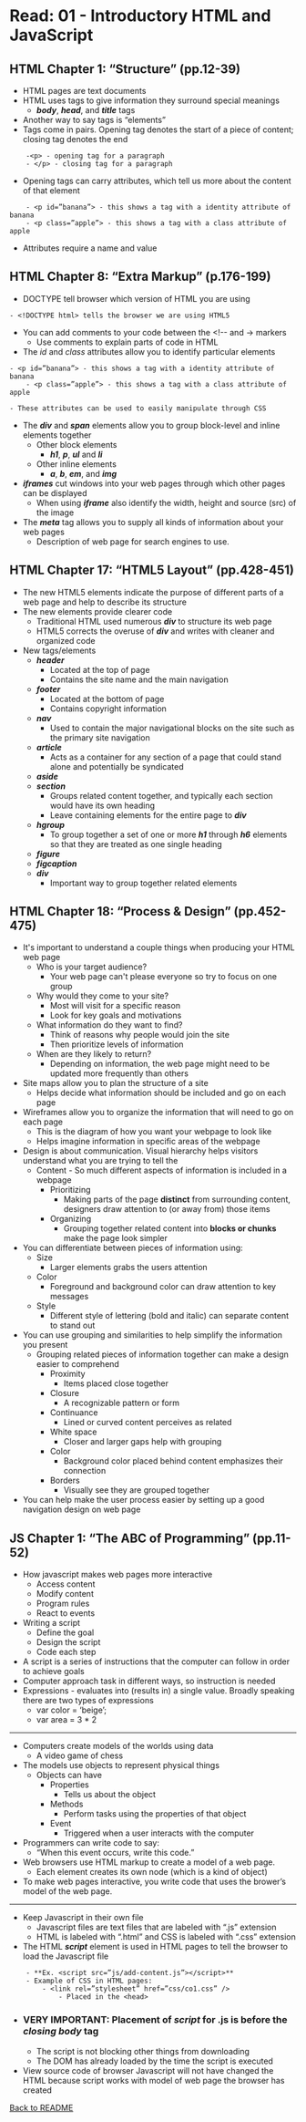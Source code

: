 # Read: 01 - Introductory HTML and JavaScript

## HTML Chapter 1: “Structure” (pp.12-39)

- HTML pages are text documents
- HTML uses tags to give information they surround special meanings
    - ***body***, ***head***, and ***title*** tags
- Another way to say tags is “elements”
- Tags come in pairs. Opening tag denotes the start of a piece of content; closing tag denotes the end

```
    -<p> - opening tag for a paragraph
    - </p> - closing tag for a paragraph
```

- Opening tags can carry attributes, which tell us more about the content of that element

```
    - <p id=”banana”> - this shows a tag with a identity attribute of banana
    - <p class=”apple”> - this shows a tag with a class attribute of apple
```

- Attributes require a name and value

## HTML Chapter 8: “Extra Markup” (p.176-199)

- DOCTYPE tell browser which version of HTML you are using

```
- <!DOCTYPE html> tells the browser we are using HTML5
```

- You can add comments to your code between the <!-- and → markers
    - Use comments to explain parts of code in HTML
- The *id* and *class* attributes allow you to identify particular elements

```
- <p id=”banana”> - this shows a tag with a identity attribute of banana
    - <p class=”apple”> - this shows a tag with a class attribute of apple
```

    - These attributes can be used to easily manipulate through CSS
- The ***div*** and ***span*** elements allow you to group block-level and inline elements together
    - Other block elements
        - ***h1***, ***p***, ***ul*** and ***li***
    - Other inline elements
        - ***a***, ***b***, ***em***, and ***img***
- ***iframes*** cut windows into your web pages through which other pages can be displayed
    - When using ***iframe*** also identify the width, height and source (src) of the image
- The ***meta*** tag allows you to supply all kinds of information about your web pages
    - Description of web page for search engines to use.

## HTML Chapter 17: “HTML5 Layout” (pp.428-451)

- The new HTML5 elements indicate the purpose of different parts of a web page and help to describe its structure
- The new elements provide clearer code
    - Traditional HTML used numerous ***div*** to structure its web page
    - HTML5 corrects the overuse of ***div*** and writes with cleaner and organized code
- New tags/elements
    - ***header***
        - Located at the top of page
        - Contains the site name and the main navigation
    - ***footer***
        - Located at the bottom of page
        - Contains copyright information
    - ***nav***
        - Used to contain the major navigational blocks on the site such as the primary site navigation
    - ***article***
        - Acts as a container for any section of a page that could stand alone and potentially be syndicated
    - ***aside***
    - ***section***
        - Groups related content together, and typically each section would have its own heading
        - Leave containing elements for the entire page to ***div***
    - ***hgroup***
        - To group together a set of one or more ***h1*** through ***h6*** elements so that they are treated as one single heading
    - ***figure***
    - ***figcaption***
    - ***div*** 
        - Important way to group together related elements

## HTML Chapter 18: “Process & Design” (pp.452-475)

- It's important to understand a couple things when producing your HTML web page
    - Who is your target audience?
        - Your web page can't please everyone so try to focus on one group
    - Why would they come to your site?
        - Most will visit for a specific reason
        - Look for key goals and motivations
    - What information do they want to find?
        - Think of reasons why people would join the site 
        - Then prioritize levels of information
    - When are they likely to return?
        - Depending on information, the web page might need to be updated more frequently than others
- Site maps allow you to plan the structure of a site
    - Helps decide what information should be included and go on each page
- Wireframes allow you to organize the information that will need to go on each page
    - This is the diagram of how you want your webpage to look like
    - Helps imagine information in specific areas of the webpage
- Design is about communication. Visual hierarchy helps visitors understand what you are trying to tell the
    - Content - So much different aspects of information is included in a webpage
        - Prioritizing
            - Making parts of the page **distinct** from surrounding content, designers draw attention to (or away from) those items
        - Organizing
            - Grouping together related content into **blocks or chunks** make the page look simpler
- You can differentiate between pieces of information using:
    - Size
        - Larger elements grabs the users attention
    - Color
        - Foreground and background color can draw attention to key messages
    - Style
        - Different style of lettering (bold and italic) can separate content to stand out
- You can use grouping and similarities to help simplify the information you present
    - Grouping related pieces of information together can make a design easier to comprehend
        - Proximity
            - Items placed close together
        - Closure
            - A recognizable pattern or form
        - Continuance
            - Lined or curved content perceives as related
        - White space
            - Closer and larger gaps help with grouping
        - Color
            - Background color placed behind content emphasizes their connection
        - Borders
            - Visually see they are grouped together
- You can help make the user process easier by setting up a good navigation design on web page

## JS Chapter 1: “The ABC of Programming” (pp.11-52)

- How javascript makes web pages more interactive
    - Access content
    - Modify content
    - Program rules
    - React to events
- Writing a script
    - Define the goal
    - Design the script
    - Code each step
- A script is a series of instructions that the computer can follow in order to achieve goals
- Computer approach task in different ways, so instruction is needed
- Expressions - evaluates into (results in) a single value. Broadly speaking there are two types of expressions
    - var color = ‘beige’;
    - var area = 3 * 2
_________________________________________________________

- Computers create models of the worlds using data
    - A video game of chess
- The models use objects to represent physical things
    - Objects can have
        - Properties
            - Tells us about the object
        - Methods
            - Perform tasks using the properties of that object
        - Event
            - Triggered when a user interacts with the computer
- Programmers can write code to say:
    - “When this event occurs, write this code.”
- Web browsers use HTML markup to create a model of a web page.
    - Each element creates its own node (which is a kind of object)
- To make web pages interactive, you write code that uses the brower’s model of the web page.
_________________________________________________________

- Keep Javascript in their own file
    - Javascript files are text files that are labeled with “.js” extension
    - HTML is labeled with “.html” and CSS is labeled with “.css” extension
- The HTML ***script*** element is used in HTML pages to tell the browser to load the Javascript file
```
    - **Ex. <script src=”js/add-content.js”></script>**
    - Example of CSS in HTML pages:
        - <link rel=”stylesheet” href=”css/co1.css” />
            - Placed in the <head>
```

- ### VERY IMPORTANT: Placement of ***script*** for .js is before the ***closing body*** tag
    - The script is not blocking other things from downloading
    - The DOM has already loaded by the time the script is executed
- View source code of browser Javascript will not have changed the HTML because script works with model of web page the browser has created

[Back to README](README.md)